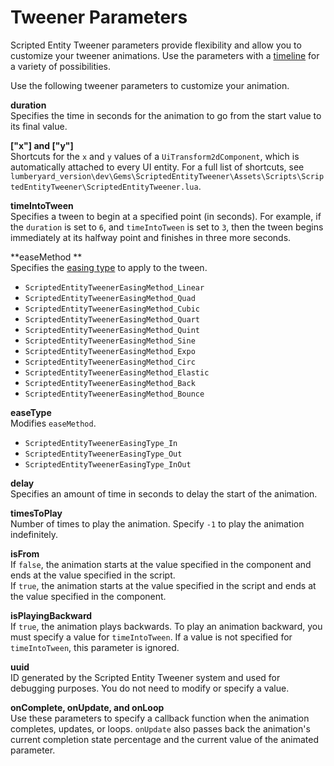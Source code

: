 # Tweener Parameters<a name="ui-animating-tweener-parameters"></a>

Scripted Entity Tweener parameters provide flexibility and allow you to customize your tweener animations\. Use the parameters with a [timeline](ui-animating-tweener-timeline.md) for a variety of possibilities\.

Use the following tweener parameters to customize your animation\.

**duration**  
Specifies the time in seconds for the animation to go from the start value to its final value\.

**\["x"\] and \["y"\]**  
Shortcuts for the `x` and `y` values of a `UiTransform2dComponent`, which is automatically attached to every UI entity\. For a full list of shortcuts, see `lumberyard_version\dev\Gems\ScriptedEntityTweener\Assets\Scripts\ScriptedEntityTweener\ScriptedEntityTweener.lua`\.

**timeIntoTween**  
Specifies a tween to begin at a specified point \(in seconds\)\. For example, if the `duration` is set to `6`, and `timeIntoTween` is set to `3`, then the tween begins immediately at its halfway point and finishes in three more seconds\.

**easeMethod **  
Specifies the [easing type](ui-animating-tweener-understanding-types.md) to apply to the tween\.  
+ `ScriptedEntityTweenerEasingMethod_Linear`
+ `ScriptedEntityTweenerEasingMethod_Quad`
+ `ScriptedEntityTweenerEasingMethod_Cubic`
+ `ScriptedEntityTweenerEasingMethod_Quart`
+ `ScriptedEntityTweenerEasingMethod_Quint`
+ `ScriptedEntityTweenerEasingMethod_Sine`
+ `ScriptedEntityTweenerEasingMethod_Expo`
+ `ScriptedEntityTweenerEasingMethod_Circ`
+ `ScriptedEntityTweenerEasingMethod_Elastic`
+ `ScriptedEntityTweenerEasingMethod_Back`
+ `ScriptedEntityTweenerEasingMethod_Bounce`

**easeType**  
Modifies `easeMethod`\.  
+ `ScriptedEntityTweenerEasingType_In`
+ `ScriptedEntityTweenerEasingType_Out`
+ `ScriptedEntityTweenerEasingType_InOut`

**delay**  
Specifies an amount of time in seconds to delay the start of the animation\.

**timesToPlay**  
Number of times to play the animation\. Specify `-1` to play the animation indefinitely\.

**isFrom**  
If `false`, the animation starts at the value specified in the component and ends at the value specified in the script\.   
If `true`, the animation starts at the value specified in the script and ends at the value specified in the component\.

**isPlayingBackward**  
If `true`, the animation plays backwards\. To play an animation backward, you must specify a value for `timeIntoTween`\. If a value is not specified for `timeIntoTween`, this parameter is ignored\.

**uuid**  
ID generated by the Scripted Entity Tweener system and used for debugging purposes\. You do not need to modify or specify a value\.

**onComplete, onUpdate, and onLoop**  
Use these parameters to specify a callback function when the animation completes, updates, or loops\. `onUpdate` also passes back the animation's current completion state percentage and the current value of the animated parameter\.